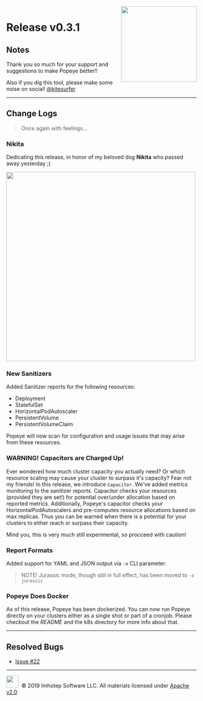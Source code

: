 <img src="https://raw.githubusercontent.com/derailed/popeye/master/assets/popeye.png" align="right" width="200" height="auto"/>

# Release v0.3.1

## Notes

Thank you so much for your support and suggestions to make Popeye better!!

Also if you dig this tool, please make some noise on social! [@kitesurfer](https://twitter.com/kitesurfer)

---

## Change Logs

> Once again with feelings...

### Nikita

Dedicating this release, in honor of my beloved dog **Nikita** who passed away yesterday ;(

<img src="https://raw.githubusercontent.com/derailed/popeye/master/assets/nikita.jpg" align="center" width="500" height="auto"/>


### New Sanitizers

Added Sanitizer reports for the following resources:

+ Deployment
+ StatefulSet
+ HorizontalPodAutoscaler
+ PersistentVolume
+ PersistentVolumeClaim

Popeye will now scan for configuration and usage issues that may arise from these resources.

### WARNING! Capacitors are Charged Up!

Ever wondered how much cluster capacity you actually need? Or which resource scaling may cause your cluster to surpass it's capacity? Fear not my friends! In this release, we introduce `Capacitor`. We've added metrics monitoring to the sanitizer reports. Capacitor checks your resources (provided they are set!) for potential over/under allocation based on reported metrics. Additionally, Popeye's capacitor checks your HorizontalPodAutoscalers and pre-computes resource allocations based on max replicas. Thus you can be warned when there is a potential for your clusters to either reach or surpass their capacity.

Mind you, this is very much still experimental, so procceed with caution!

### Report Formats

Added support for YAML and JSON output via `-o` CLI parameter.

> NOTE! Jurassic mode, though still in full effect, has been moved to `-o jurassic`

### Popeye Does Docker

As of this release, Popeye has been dockerized. You can now run Popeye directly on
your clusters either as a single shot or part of a cronjob. Please checkout the *README* and the k8s directory for more info about that.

---

## Resolved Bugs

+ [Issue #22](https://github.com/derailed/popeye/issues/22)

---

<img src="https://raw.githubusercontent.com/derailed/popeye/master/assets/imhotep_logo.png" width="32" height="auto"/>&nbsp; © 2019 Imhotep Software LLC. All materials licensed under [Apache v2.0](http://www.apache.org/licenses/LICENSE-2.0)
